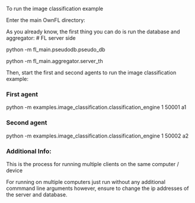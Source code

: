 To run the image classification example

Enter the main OwnFL directory: 

As you already know, the first thing you can do is run the database and aggregator: # FL server side

python -m fl_main.pseudodb.pseudo_db

python -m fl_main.aggregator.server_th 

Then, start the first and second agents to run the image classification example: 

### First agent


python -m examples.image_classification.classification_engine 1 50001 a1

### Second agent

python -m examples.image_classification.classification_engine 1 50002 a2

### Additional Info: 

This is the process for running multiple clients on the same computer / device

For running on multiple computers just run without any additional commmand line arguments
however, ensure to change the ip addresses of the server and database.
